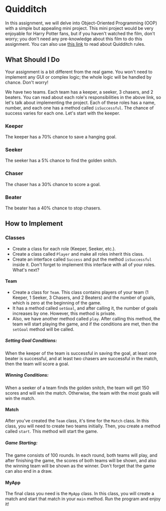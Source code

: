 
# Quidditch
In this assignment, we will delve into Object-Oriented Programming (OOP) with a simple but appealing mini project. This mini project would be very enjoyable for Harry Potter fans, but if you haven't watched the film, don't worry; you don't need any pre-knowledge about this film to do this assignment. You can also use [this link](https://gustavus.edu/im/Spring/quidditch-rules.php#:~:text=Neither%20seekers%20nor%20snitched%20are,their%20broomstick%20at%20all%20times.) to read about Quidditch rules.

## What Should I Do
Your assignment is a bit different from the real game. You won't need to implement any GUI or complex logic; the whole logic will be handled by chance. Don't worry!

We have two teams. Each team has a keeper, a seeker, 3 chasers, and 2 beaters. You can read about each role's responsibilities in the above link, so let's talk about implementing the project. Each of these roles has a name, number, and each one has a method called `isSuccessful`. The chance of success varies for each one. Let's start with the keeper.

### Keeper
The keeper has a 70% chance to save a hanging goal.

### Seeker
The seeker has a 5% chance to find the golden snitch.

### Chaser
The chaser has a 30% chance to score a goal.

### Beater
The beater has a 40% chance to stop chasers.

## How to Implement

### Classes
- Create a class for each role (Keeper, Seeker, etc.).
- Create a class called `Player` and make all roles inherit this class.
- Create an interface called `Success` and put the method `isSuccessful` inside it. Don't forget to implement this interface with all of your roles. What's next?

#### Team
- Create a class for `Team`. This class contains players of your team (1 Keeper, 1 Seeker, 3 Chasers, and 2 Beaters) and the number of goals, which is zero at the beginning of the game.
- It has a method called `setGoal`, and after calling it, the number of goals increases by one. However, this method is private.
- Also, we have another method called `play`. After calling this method, the team will start playing the game, and if the conditions are met, then the `setGoal` method will be called.

##### Setting Goal Conditions:
When the keeper of the team is successful in saving the goal, at least one beater is successful, and at least two chasers are successful in the match, then the team will score a goal.

##### Winning Conditions:
When a seeker of a team finds the golden snitch, the team will get 150 scores and will win the match. Otherwise, the team with the most goals will win the match.

#### Match
After you've created the `Team` class, it's time for the `Match` class. In this class, you will need to create two teams initially. Then, you create a method called `start`. This method will start the game.

##### Game Starting:
The game consists of 100 rounds. In each round, both teams will play, and after finishing the game, the scores of both teams will be shown, and also the winning team will be shown as the winner. Don't forget that the game can also end in a draw.

#### MyApp
The final class you need is the `MyApp` class. In this class, you will create a match and start that match in your `main` method. Run the program and enjoy it!
